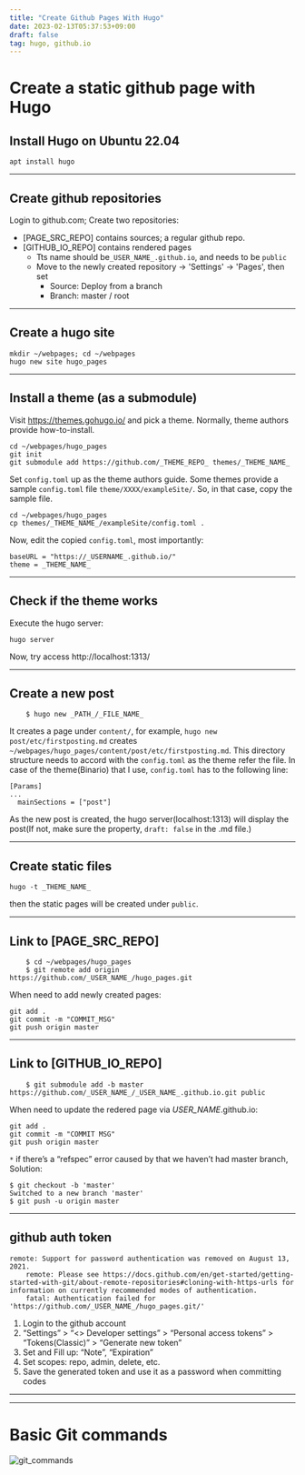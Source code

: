 ```yaml
---
title: "Create Github Pages With Hugo"
date: 2023-02-13T05:37:53+09:00
draft: false
tag: hugo, github.io
---
```


# Create a static github page with Hugo

## Install Hugo on Ubuntu 22.04
```
apt install hugo
```

---
## Create github repositories

Login to github.com; Create two repositories: 
- [PAGE_SRC_REPO] contains sources; a regular github repo.
- [GITHUB_IO_REPO] contains rendered pages
    - Tts name should be`_USER_NAME_.github.io`, and needs to be `public`
    - Move to the newly created repository -> 'Settings' -> 'Pages', then set
        - Source: Deploy from a branch
        - Branch: master / root


---
## Create a hugo site
```
mkdir ~/webpages; cd ~/webpages
hugo new site hugo_pages
```

---
## Install a theme (as a submodule)
Visit https://themes.gohugo.io/ and pick a theme. Normally, theme authors provide how-to-install.  

```
cd ~/webpages/hugo_pages
git init
git submodule add https://github.com/_THEME_REPO_ themes/_THEME_NAME_
```

Set `config.toml` up as the theme authors guide. Some themes provide a sample `config.toml` file `theme/XXXX/exampleSite/`. So, in that case, copy the sample file. 

```
cd ~/webpages/hugo_pages
cp themes/_THEME_NAME_/exampleSite/config.toml .
```

Now, edit the copied `config.toml`, most importantly:
```
baseURL = "https://_USERNAME_.github.io/"
theme = _THEME_NAME_ 
```

---
## Check if the theme works
Execute the hugo server:
```
hugo server
```
Now, try access http://localhost:1313/

---
## Create a new post
```
    $ hugo new _PATH_/_FILE_NAME_
```
It creates a page under `content/`, for example, `hugo new post/etc/firstposting.md` creates `~/webpages/hugo_pages/content/post/etc/firstposting.md`. This directory structure needs to accord with the `config.toml` as the theme refer the file. In case of the theme(Binario) that I use, `config.toml` has to the following line:
```
[Params]
...
  mainSections = ["post"]
```
As the new post is created, the hugo server(localhost:1313) will display the post(If not, make sure the property, `draft: false` in the .md file.)

---
## Create static files
```
hugo -t _THEME_NAME_
```
then the static pages will be created under `public`.

---
## Link to [PAGE_SRC_REPO]
```
    $ cd ~/webpages/hugo_pages
    $ git remote add origin https://github.com/_USER_NAME_/hugo_pages.git
```
When need to add newly created pages:
```
git add .
git commit -m "COMMIT_MSG"
git push origin master
```

---
## Link to [GITHUB_IO_REPO]
```
    $ git submodule add -b master https://github.com/_USER_NAME_/_USER_NAME_.github.io.git public
```
When need to update the redered page via _USER_NAME_.github.io:
```
git add .
git commit -m "COMMIT MSG"
git push origin master
```
`*` if there’s a “refspec” error caused by that we haven’t had master branch, Solution:
```
$ git checkout -b 'master'
Switched to a new branch 'master'
$ git push -u origin master
```

---
## github auth token
```
remote: Support for password authentication was removed on August 13, 2021.
    remote: Please see https://docs.github.com/en/get-started/getting-started-with-git/about-remote-repositories#cloning-with-https-urls for information on currently recommended modes of authentication.
    fatal: Authentication failed for 'https://github.com/_USER_NAME_/hugo_pages.git/'
```

1. Login to the github account
2. “Settings” > “<> Developer settings” > “Personal access tokens” > “Tokens(Classic)” > “Generate new token”
3. Set and Fill up: “Note”, “Expiration”
4. Set scopes: repo, admin, delete, etc.
5. Save the generated token and use it as a password when committing codes

---
---

# Basic Git commands
![git_commands](https://user-images.githubusercontent.com/14274827/91470661-9d5a8780-e8b2-11ea-9ccb-0d813d2e35d1.png)


